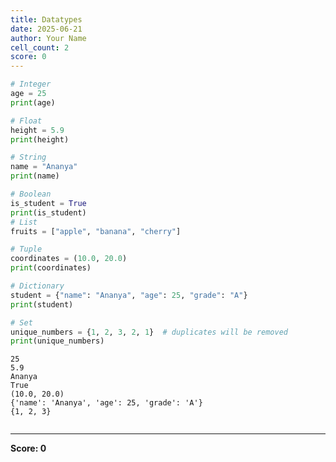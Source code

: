 ```yaml
---
title: Datatypes
date: 2025-06-21
author: Your Name
cell_count: 2
score: 0
---
```


```python
# Integer
age = 25
print(age)

# Float
height = 5.9
print(height)

# String
name = "Ananya"
print(name)

# Boolean
is_student = True
print(is_student)
# List
fruits = ["apple", "banana", "cherry"]

# Tuple
coordinates = (10.0, 20.0)
print(coordinates)

# Dictionary
student = {"name": "Ananya", "age": 25, "grade": "A"}
print(student)

# Set
unique_numbers = {1, 2, 3, 2, 1}  # duplicates will be removed
print(unique_numbers)
```

    25
    5.9
    Ananya
    True
    (10.0, 20.0)
    {'name': 'Ananya', 'age': 25, 'grade': 'A'}
    {1, 2, 3}
    


```python

```


---
**Score: 0**